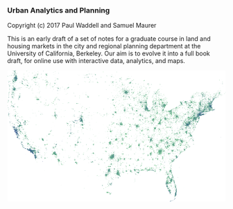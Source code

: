 ### Urban Analytics and Planning

Copyright (c) 2017 Paul Waddell and Samuel Maurer


This is an early draft of a set of notes for a graduate course in land and housing markets in the city and regional
planning department at the University of California, Berkeley.  Our aim is to evolve it into a full book draft, for
online use with interactive data, analytics, and maps.



![](data/craigslist.png)
